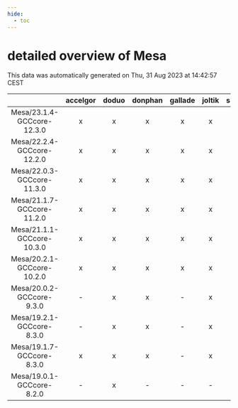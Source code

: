 ```yaml
---
hide:
  - toc
---
```


detailed overview of Mesa
=========================


This data was automatically generated on Thu, 31 Aug 2023 at 14:42:57 CEST  

| |accelgor|doduo|donphan|gallade|joltik|skitty|swalot|victini|
| :---: | :---: | :---: | :---: | :---: | :---: | :---: | :---: | :---: |
|Mesa/23.1.4-GCCcore-12.3.0|x|x|x|x|x|x|x|x|
|Mesa/22.2.4-GCCcore-12.2.0|x|x|x|x|x|x|x|x|
|Mesa/22.0.3-GCCcore-11.3.0|x|x|x|x|x|x|x|x|
|Mesa/21.1.7-GCCcore-11.2.0|x|x|x|x|x|x|x|x|
|Mesa/21.1.1-GCCcore-10.3.0|x|x|x|x|x|x|x|x|
|Mesa/20.2.1-GCCcore-10.2.0|x|x|x|x|x|x|x|x|
|Mesa/20.0.2-GCCcore-9.3.0|-|x|x|-|x|x|x|x|
|Mesa/19.2.1-GCCcore-8.3.0|-|x|x|-|x|x|-|x|
|Mesa/19.1.7-GCCcore-8.3.0|x|x|x|-|x|x|x|x|
|Mesa/19.0.1-GCCcore-8.2.0|-|x|-|-|-|-|x|-|
